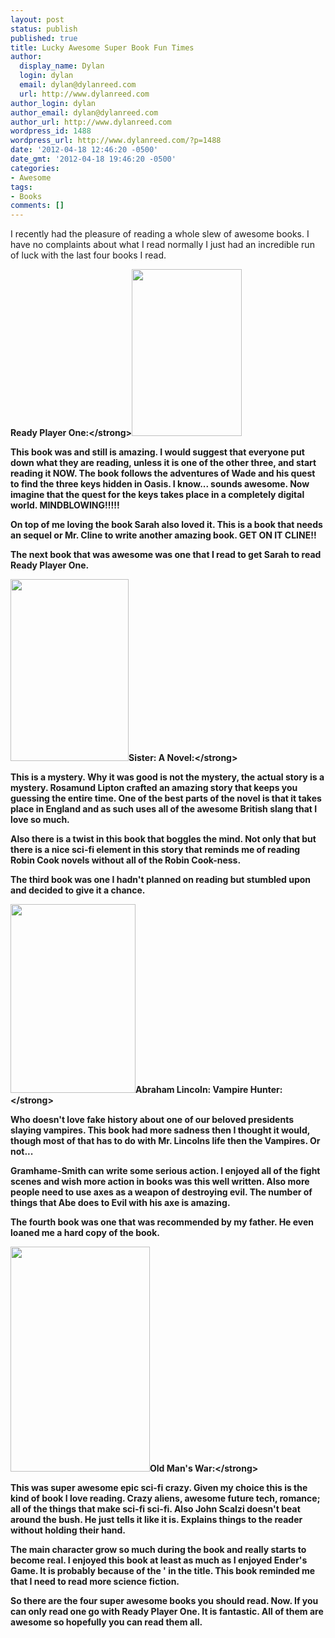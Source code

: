 ```yaml
---
layout: post
status: publish
published: true
title: Lucky Awesome Super Book Fun Times
author:
  display_name: Dylan
  login: dylan
  email: dylan@dylanreed.com
  url: http://www.dylanreed.com
author_login: dylan
author_email: dylan@dylanreed.com
author_url: http://www.dylanreed.com
wordpress_id: 1488
wordpress_url: http://www.dylanreed.com/?p=1488
date: '2012-04-18 12:46:20 -0500'
date_gmt: '2012-04-18 19:46:20 -0500'
categories:
- Awesome
tags:
- Books
comments: []
---
```

<p>I recently had the pleasure of reading a whole slew of awesome books. I have no complaints about what I read normally I just had an incredible run of luck with the last four books I read.</p>
<p><strong>Ready Player One:<&#47;strong><img class="alignleft" title="Ready Player One" src="http:&#47;&#47;upload.wikimedia.org&#47;wikipedia&#47;en&#47;thumb&#47;a&#47;a4&#47;Ready_Player_One_cover.jpg&#47;220px-Ready_Player_One_cover.jpg" alt="" width="176" height="267" &#47;></p>
<p>This book was and still is amazing. I would suggest that everyone put down what they are reading, unless it is one of the other three, and start reading it NOW. The book follows the adventures of Wade and his quest to find the three keys hidden in Oasis. I know... sounds awesome. Now imagine that the quest for the keys takes place in a&nbsp;completely&nbsp;digital world. MINDBLOWING!!!!!</p>
<p>On top of me loving the book Sarah also loved it. This is a book that needs an sequel or Mr. Cline to write another amazing book. GET ON IT CLINE!!</p>
<p>The next book that was awesome was one that I read to get Sarah to read Ready Player One.</p>
<p><img class="alignleft" title="Sister" src="http:&#47;&#47;dizana.com&#47;wp-content&#47;uploads&#47;2012&#47;02&#47;Screen-shot-2012-02-02-at-Feb-2-2012-4.14.26-PM.png" alt="" width="189" height="291" &#47;><strong>Sister: A Novel:<&#47;strong></p>
<p>This is a mystery. Why it was good is not the mystery, the actual story is a mystery. Rosamund Lipton crafted an amazing story that keeps you guessing the entire time. One of the best parts of the novel is that it takes place in England and as such uses all of the awesome British slang that I love so much.</p>
<p>Also there is a twist in this book that boggles the mind. Not only that but there is a nice sci-fi element in this story that reminds me of reading Robin Cook novels without all of the Robin Cook-ness.</p>
<p>The third book was one I hadn't planned on reading but stumbled upon and decided to give it a chance.</p>
<p><img class="alignleft" title="Abe Lincoln" src="http:&#47;&#47;2.bp.blogspot.com&#47;_YraM07Man7U&#47;TAlMWbfReGI&#47;AAAAAAAAAIg&#47;nE__947xku0&#47;s1600&#47;abraham-lincoln-vampire-hunter.jpg" alt="" width="200" height="302" &#47;><strong>Abraham Lincoln: Vampire Hunter:<&#47;strong></p>
<p>Who doesn't love fake history about one of our beloved presidents slaying vampires. This book had more sadness then I thought it would, though most of that has to do with Mr. Lincolns life then the Vampires. Or not...</p>
<p>Gramhame-Smith can write some serious action. I enjoyed all of the fight scenes and wish more action in books was this well written. Also more people need to use axes as a weapon of destroying evil. The number of things that Abe does to Evil with his axe is amazing.</p>
<p>The fourth book was one that was recommended by my father. He even loaned me a hard copy of the book.</p>
<p><img class="alignleft" title="Old Man's War" src="http:&#47;&#47;ec2.images-amazon.com&#47;images&#47;P&#47;0765348276.01._SCLZZZZZZZ_.jpg" alt="" width="223" height="360" &#47;><strong>Old Man's War:<&#47;strong></p>
<p>This was super awesome epic sci-fi crazy. Given my choice this is the kind of book I love reading. Crazy aliens, awesome future tech, romance; all of the things that make sci-fi sci-fi. Also John Scalzi doesn't beat around the bush. He just tells it like it is. Explains things to the reader without holding their hand.</p>
<p>The main character grow so much during the book and really starts to become real. I enjoyed this book at least as much as I enjoyed Ender's Game. It is probably because of the ' in the title. This book reminded me that I need to read more science fiction.</p>
<p>So there are the four super awesome books you should read. Now. If you can only read one go with Ready Player One. It is fantastic. All of them are awesome so hopefully you can read them all.</p>
<p>&nbsp;</p>
